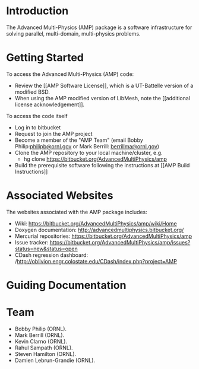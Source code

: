# Introduction #
The Advanced Multi-Physics (AMP) package is a software infrastructure for solving parallel, multi-domain, multi-physics problems.  

# Getting Started #

To access the Advanced Multi-Physics (AMP) code:

* Review the [[AMP Software License]], which is a UT-Battelle version of a modified BSD.
* When using the AMP modified version of LibMesh, note the [[additional license acknowledgement]].

To access the code itself

* Log in to bitbucket
* Request to join the AMP project 
* Become a member of the "AMP Team" (email Bobby Philip:philipb@ornl.gov or Mark Berrill: berrillma@ornl.gov) 
* Clone the AMP repository to your local machine/cluster, e.g.
    * hg clone https://bitbucket.org/AdvancedMultiPhysics/amp
* Build the prerequisite software following the instructions at [[AMP Build Instructions]]

# Associated Websites #

The websites associated with the AMP package includes:

* Wiki: https://bitbucket.org/AdvancedMultiPhysics/amp/wiki/Home
* Doxygen documentation: http://advancedmultiphysics.bitbucket.org/
* Mercurial repositories:  https://bitbucket.org/AdvancedMultiPhysics/amp
* Issue tracker: https://bitbucket.org/AdvancedMultiPhysics/amp/issues?status=new&status=open
* CDash regression dashboard: /http://oblivion.engr.colostate.edu/CDash/index.php?project=AMP

# Guiding Documentation #

# Team #
* Bobby Philip (ORNL).
* Mark Berrill (ORNL).
* Kevin Clarno (ORNL).
* Rahul Sampath (ORNL).
* Steven Hamilton (ORNL).
* Damien Lebrun-Grandie (ORNL).